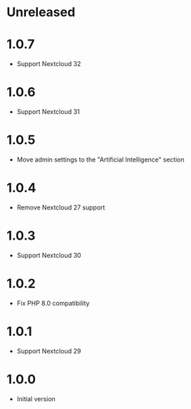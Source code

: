 # Unreleased

# 1.0.7
- Support Nextcloud 32

# 1.0.6
- Support Nextcloud 31

# 1.0.5
- Move admin settings to the "Artificial Intelligence" section

# 1.0.4
- Remove Nextcloud 27 support

# 1.0.3
- Support Nextcloud 30

# 1.0.2
- Fix PHP 8.0 compatibility

# 1.0.1
- Support Nextcloud 29

# 1.0.0
- Initial version
